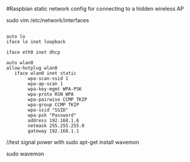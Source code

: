 #Raspbian static network config for connecting to a hidden wireless AP

sudo vim /etc/network/interfaces

~~~

auto lo
iface lo inet loopback

iface eth0 inet dhcp

auto wlan0
allow-hotplug wlan0
   iface wlan0 inet static
        wpa-scan-ssid 1
        wpa-ap-scan 1
        wpa-key-mgmt WPA-PSK
        wpa-proto RSN WPA
        wpa-pairwise CCMP TKIP
        wpa-group CCMP TKIP
        wpa-ssid "SSID"
        wpa-psk "Password"
        address 192.168.1.6
        netmask 255.255.255.0
        gateway 192.168.1.1

~~~

//test signal power with sudo apt-get install wavemon

sudo wavemon
